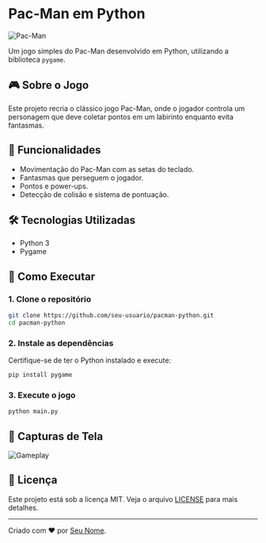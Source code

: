 # Pac-Man em Python

![Pac-Man](https://upload.wikimedia.org/wikipedia/commons/8/8a/Pac-Man.png)

Um jogo simples do Pac-Man desenvolvido em Python, utilizando a biblioteca `pygame`.

## 🎮 Sobre o Jogo
Este projeto recria o clássico jogo Pac-Man, onde o jogador controla um personagem que deve coletar pontos em um labirinto enquanto evita fantasmas.

## 📌 Funcionalidades
- Movimentação do Pac-Man com as setas do teclado.
- Fantasmas que perseguem o jogador.
- Pontos e power-ups.
- Detecção de colisão e sistema de pontuação.

## 🛠 Tecnologias Utilizadas
- Python 3
- Pygame

## 🚀 Como Executar
### 1. Clone o repositório
```sh
git clone https://github.com/seu-usuario/pacman-python.git
cd pacman-python
```

### 2. Instale as dependências
Certifique-se de ter o Python instalado e execute:
```sh
pip install pygame
```

### 3. Execute o jogo
```sh
python main.py
```

## 📸 Capturas de Tela
![Gameplay](https://via.placeholder.com/600x300?text=Gameplay)

## 📜 Licença
Este projeto está sob a licença MIT. Veja o arquivo [LICENSE](LICENSE) para mais detalhes.

---
Criado com ❤️ por [Seu Nome](https://github.com/seu-usuario).

